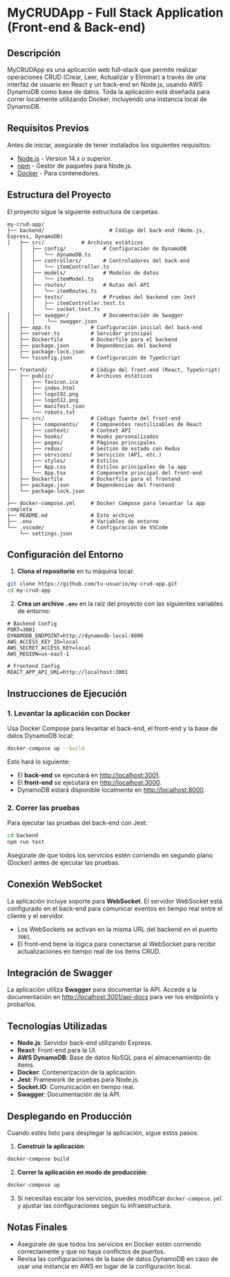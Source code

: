 
# MyCRUDApp - Full Stack Application (Front-end & Back-end)

## Descripción

MyCRUDApp es una aplicación web full-stack que permite realizar operaciones CRUD (Crear, Leer, Actualizar y Eliminar) a través de una interfaz de usuario en React y un back-end en Node.js, usando AWS DynamoDB como base de datos. Toda la aplicación está diseñada para correr localmente utilizando Docker, incluyendo una instancia local de DynamoDB.

## Requisitos Previos

Antes de iniciar, asegúrate de tener instalados los siguientes requisitos:

- [Node.js](https://nodejs.org/) - Version 14.x o superior.
- [npm](https://www.npmjs.com/) - Gestor de paquetes para Node.js.
- [Docker](https://www.docker.com/) - Para contenedores.

## Estructura del Proyecto

El proyecto sigue la siguiente estructura de carpetas:

```plaintext
my-crud-app/
├── backend/                     # Código del back-end (Node.js, Express, DynamoDB)
│   ├── src/            # Archivos estáticos
    │   ├── config/            # Configuración de DynamoDB
    │   │   └── dynamoDB.ts
    │   ├── controllers/       # Controladores del back-end
    │   │   └── itemController.ts
    │   ├── models/            # Modelos de datos
    │   │   └── itemModel.ts
    │   ├── routes/            # Rutas del API
    │   │   └── itemRoutes.ts
    │   ├── tests/             # Pruebas del backend con Jest
    │   │   ├── itemController.test.ts
    │   │   └── socket.test.ts
│   │   ├── swagger/           # Documentación de Swagger
│   │   │    └── swagger.json
│   ├── app.ts             # Configuración inicial del back-end
│   ├── server.ts          # Servidor principal
│   ├── Dockerfile         # Dockerfile para el backend
│   ├── package.json       # Dependencias del backend
│   ├── package-lock.json
│   └── tsconfig.json      # Configuración de TypeScript
│
├── frontend/              # Código del front-end (React, TypeScript)
│   ├── public/            # Archivos estáticos
│   │   ├── favicon.ico
│   │   ├── index.html
│   │   ├── logo192.png
│   │   ├── logo512.png
│   │   ├── manifest.json
│   │   └── robots.txt
│   ├── src/               # Código fuente del front-end
│   │   ├── components/    # Componentes reutilizables de React
│   │   ├── context/       # Context API
│   │   ├── hooks/         # Hooks personalizados
│   │   ├── pages/         # Páginas principales
│   │   ├── redux/         # Gestión de estado con Redux
│   │   ├── services/      # Servicios (API, etc.)
│   │   ├── styles/        # Estilos
│   │   ├── App.css        # Estilos principales de la app
│   │   └── App.tsx        # Componente principal del front-end
│   ├── Dockerfile         # Dockerfile para el frontend
│   ├── package.json       # Dependencias del frontend
│   └── package-lock.json
│
├── docker-compose.yml     # Docker Compose para levantar la app completa
├── README.md              # Este archivo
├── .env                   # Variables de entorno
└── .vscode/               # Configuración de VSCode
    └── settings.json
```

## Configuración del Entorno

1. **Clona el repositorio** en tu máquina local:

```bash
git clone https://github.com/tu-usuario/my-crud-app.git
cd my-crud-app
```

2. **Crea un archivo `.env`** en la raíz del proyecto con las siguientes variables de entorno:

```plaintext
# Backend Config
PORT=3001
DYNAMODB_ENDPOINT=http://dynamodb-local:8000
AWS_ACCESS_KEY_ID=local
AWS_SECRET_ACCESS_KEY=local
AWS_REGION=us-east-1

# Frontend Config
REACT_APP_API_URL=http://localhost:3001
```

## Instrucciones de Ejecución

### 1. Levantar la aplicación con Docker

Usa Docker Compose para levantar el back-end, el front-end y la base de datos DynamoDB local:

```bash
docker-compose up --build
```

Esto hará lo siguiente:

- El **back-end** se ejecutará en [http://localhost:3001](http://localhost:3001).
- El **front-end** se ejecutará en [http://localhost:3000](http://localhost:3000).
- DynamoDB estará disponible localmente en [http://localhost:8000](http://localhost:8000).

### 2. Correr las pruebas

Para ejecutar las pruebas del back-end con Jest:

```bash
cd backend
npm run test
```

Asegúrate de que todos los servicios estén corriendo en segundo plano (Docker) antes de ejecutar las pruebas.

## Conexión WebSocket

La aplicación incluye soporte para **WebSocket**. El servidor WebSocket está configurado en el back-end para comunicar eventos en tiempo real entre el cliente y el servidor.

- Los WebSockets se activan en la misma URL del backend en el puerto `3001`.
- El front-end tiene la lógica para conectarse al WebSocket para recibir actualizaciones en tiempo real de los ítems CRUD.

## Integración de Swagger

La aplicación utiliza **Swagger** para documentar la API. Accede a la documentación en [http://localhost:3001/api-docs](http://localhost:3001/api-docs) para ver los endpoints y probarlos.

## Tecnologías Utilizadas

- **Node.js**: Servidor back-end utilizando Express.
- **React**: Front-end para la UI.
- **AWS DynamoDB**: Base de datos NoSQL para el almacenamiento de ítems.
- **Docker**: Contenerización de la aplicación.
- **Jest**: Framework de pruebas para Node.js.
- **Socket.IO**: Comunicación en tiempo real.
- **Swagger**: Documentación de la API.

## Desplegando en Producción

Cuando estés listo para desplegar la aplicación, sigue estos pasos:

1. **Construir la aplicación**:

```bash
docker-compose build
```

2. **Correr la aplicación en modo de producción**:

```bash
docker-compose up
```

3. Si necesitas escalar los servicios, puedes modificar `docker-compose.yml` y ajustar las configuraciones según tu infraestructura.

## Notas Finales

- Asegúrate de que todos los servicios en Docker estén corriendo correctamente y que no haya conflictos de puertos.
- Revisa las configuraciones de la base de datos DynamoDB en caso de usar una instancia en AWS en lugar de la configuración local.

